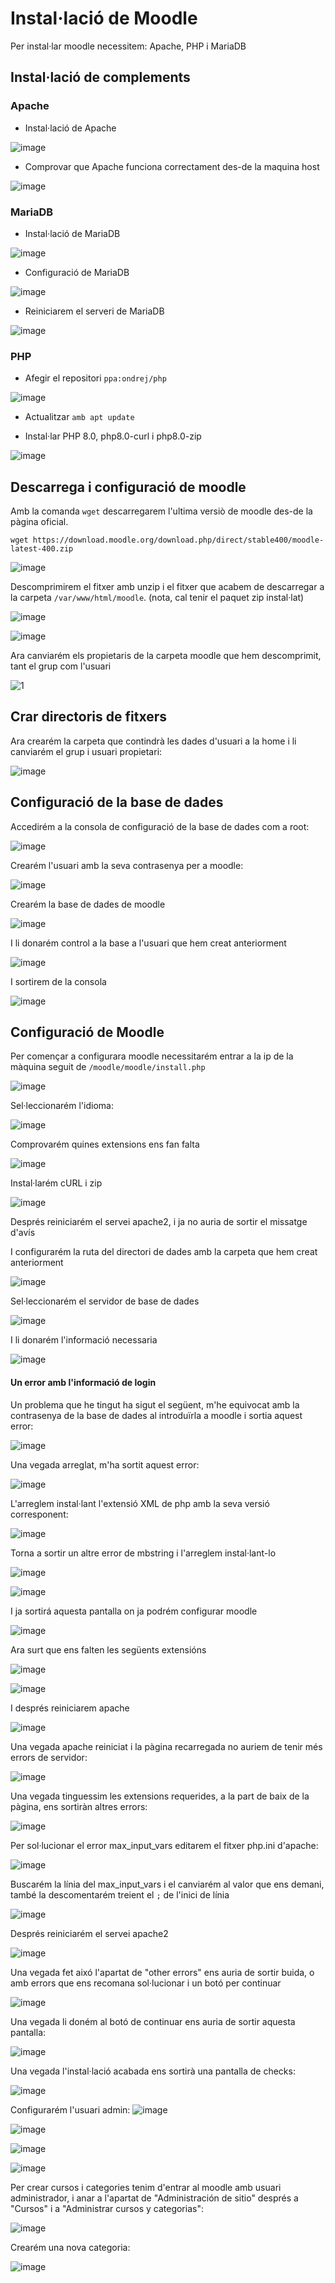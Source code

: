# Instal·lació de Moodle
Per instal·lar moodle necessitem: Apache, PHP i MariaDB

## Instal·lació de complements

### Apache

- Instal·lació de Apache

![image](https://user-images.githubusercontent.com/114423065/203127704-afe933bb-88cb-4b1f-afb0-26ab1d84a810.png)

- Comprovar que Apache funciona correctament des-de la maquina host


![image](https://user-images.githubusercontent.com/114423065/203127966-26bb4465-fb92-437f-a7d0-3059af31b8ae.png)

### MariaDB

- Instal·lació de MariaDB


![image](https://user-images.githubusercontent.com/114423065/203129660-c78df4dd-f018-4ab1-aa06-3d6589f0ac95.png)


- Configuració de MariaDB

![image](https://user-images.githubusercontent.com/114423065/203130285-8db94184-317b-4481-81b4-3d2544f9d4be.png)

- Reiniciarem el serveri de MariaDB

![image](https://user-images.githubusercontent.com/114423065/203130850-ec62543d-90e3-4f8a-9143-1045e500d0a3.png)


### PHP

- Afegir el repositori `ppa:ondrej/php`

![image](https://user-images.githubusercontent.com/114423065/203126632-1db1a4e4-9aa6-400d-974d-2c1b5bd68c91.png)

- Actualitzar `amb apt update`

- Instal·lar PHP 8.0, php8.0-curl i php8.0-zip

![image](https://user-images.githubusercontent.com/114423065/204081197-33b93682-f691-44bf-ad64-46bbef43f7af.png)


## Descarrega i configuració de moodle
Amb la comanda `wget` descarregarem l'ultima versiò de moodle des-de la pàgina oficial.

`wget https://download.moodle.org/download.php/direct/stable400/moodle-latest-400.zip`

![image](https://user-images.githubusercontent.com/114423065/203131762-9817a25f-821e-46f1-ab3f-b335f1745143.png)

Descomprimirem el fitxer amb unzip i el fitxer que acabem de descarregar a la carpeta `/var/www/html/moodle`. (nota, cal tenir el paquet zip instal·lat) 

![image](https://user-images.githubusercontent.com/114423065/203132543-8e7c6a23-8ed3-4563-bb46-5ae6b9ef96b5.png)

![image](https://user-images.githubusercontent.com/114423065/203132694-747b81d0-6747-4681-9cb8-9dd66264f8a6.png)

Ara canviarém els propietaris de la carpeta moodle que hem descomprimit, tant el grup com l'usuari

![1](https://user-images.githubusercontent.com/114423065/204079242-17233f84-f1e7-4381-bbd5-d938391854f6.png)

## Crar directoris de fitxers
Ara crearém la carpeta que contindrà les dades d'usuari a la home i li canviarém el grup i usuari propietari:

![image](https://user-images.githubusercontent.com/114423065/204079280-db593123-41d1-4dd7-915d-0e65549b50d3.png)


## Configuració de la base de dades

Accedirém a la consola de configuració de la base de dades com a root:

![image](https://user-images.githubusercontent.com/114423065/204079400-a5d0ce92-7046-4fee-9588-dd1a04e3c21c.png)

Crearém l'usuari amb la seva contrasenya per a moodle:

![image](https://user-images.githubusercontent.com/114423065/204079420-a483da59-cf77-4d0b-9b0a-152a0a545b55.png)

Crearém la base de dades de moodle

![image](https://user-images.githubusercontent.com/114423065/204079458-5cd99b2d-af9d-4991-bb91-584932077545.png)

I li donarém control a la base a l'usuari que hem creat anteriorment

![image](https://user-images.githubusercontent.com/114423065/204079475-660606c9-0721-49b1-a157-4a782efd6294.png)

I sortirem de la consola

![image](https://user-images.githubusercontent.com/114423065/204079509-16d4e013-f6be-44e4-a670-55a6c74bcd60.png)


## Configuració de Moodle

Per començar a configurara moodle necessitarém entrar a la ip de la màquina seguit de `/moodle/moodle/install.php`

![image](https://user-images.githubusercontent.com/114423065/204079565-8906baa1-c462-4216-82ad-9d0ed5f379d8.png)

Sel·leccionarém l'idioma:

![image](https://user-images.githubusercontent.com/114423065/204079591-976ad32c-d017-4d51-b5e0-186b17139429.png)


Comprovarém quines extensions ens fan falta

![image](https://user-images.githubusercontent.com/114423065/204079609-7682ccf5-17c7-4029-9a07-93936597270d.png)

Instal·larém cURL i zip

![image](https://user-images.githubusercontent.com/114423065/204079726-d675c06e-fb7e-4a48-b69c-9e90bad17b99.png)

Després reiniciarém el servei apache2, i ja no auria de sortir el missatge d'avís

I configurarém la ruta del directori de dades amb la carpeta que hem creat anteriorment

![image](https://user-images.githubusercontent.com/114423065/204079807-44e1a531-d479-4a7c-99cb-5dad65f6d88c.png)

Sel·leccionarém el servidor de base de dades

![image](https://user-images.githubusercontent.com/114423065/204079886-a444c302-b5bd-4eef-88ab-f4b8bbca4a5c.png)

I li donarém l'informació necessaria

![image](https://user-images.githubusercontent.com/114423065/204079902-5fb56c6f-51ef-4cc3-b007-b615bab443bc.png)

#### Un error amb l'informació de login
Un problema que he tingut ha sigut el següent, m'he equivocat amb la contrasenya de la base de dades al introduïrla a moodle i sortia aquest error:

![image](https://user-images.githubusercontent.com/114423065/204260519-6ba940d3-666f-4294-a332-977c45f52b0a.png)


Una vegada arreglat, m'ha sortit aquest error:

![image](https://user-images.githubusercontent.com/114423065/204326854-35bc80a1-8bd9-4c34-a00f-334dbe8e0da5.png)

L'arreglem instal·lant l'extensió XML de php amb la seva versió corresponent:

![image](https://user-images.githubusercontent.com/114423065/204327672-351c42cd-1cc1-4d2a-b287-dd1b9802af1d.png)

Torna a sortir un altre error de mbstring i l'arreglem instal·lant-lo

![image](https://user-images.githubusercontent.com/114423065/204328379-eef1a243-d194-4f65-99d6-3b54224e450b.png)

![image](https://user-images.githubusercontent.com/114423065/204328214-f0d73a75-c634-482e-bdcb-b69cfbee4bc5.png)

I ja sortirá aquesta pantalla on ja podrém configurar moodle

![image](https://user-images.githubusercontent.com/114423065/204328739-4c062e8b-2bd6-4a6c-9382-caf2bb5c2dae.png)


Ara surt que ens falten les següents extensións

![image](https://user-images.githubusercontent.com/114423065/204329309-51568090-98ae-481b-92fc-2e037bb37dab.png)

![image](https://user-images.githubusercontent.com/114423065/204331036-7d3e2288-706e-4f83-ac79-f213d49a8f5f.png)

I després reiniciarem apache

![image](https://user-images.githubusercontent.com/114423065/204331415-8f88f0ad-1b2c-46db-870c-ac7a6045bed8.png)


Una vegada apache reiniciat i la pàgina recarregada no auriem de tenir més errors de servidor:

![image](https://user-images.githubusercontent.com/114423065/204331505-c6bfcbe5-6402-4da9-8af7-8609c2d53490.png)


Una vegada tinguessim les extensions requerides, a la part de baix de la pàgina, ens sortiràn altres errors:

![image](https://user-images.githubusercontent.com/114423065/204332003-3d319236-6ab7-4e62-8426-eb20ba5547e6.png)

Per sol·lucionar el error max_input_vars editarem el fitxer php.ini d'apache:

![image](https://user-images.githubusercontent.com/114423065/204332473-81ebbf4c-00a2-4530-b846-202f95008b28.png)

Buscarém la línia del max_input_vars i el canviarém al valor que ens demani, també la descomentarém treient el `;` de l'inici de línia

![image](https://user-images.githubusercontent.com/114423065/204333595-f295864a-e709-4639-9c7f-5aa7656c29a7.png)

Després reiniciarém el servei apache2

![image](https://user-images.githubusercontent.com/114423065/204333088-99433aca-c31e-460c-bd63-2a1d46913258.png)

Una vegada fet aixó l'apartat de "other errors" ens auria de sortir buida, o amb errors que ens recomana sol·lucionar i un botó per continuar

![image](https://user-images.githubusercontent.com/114423065/204334263-6977d737-5576-4bb1-bfa8-89597b961068.png)


Una vegada li doném al botó de continuar ens auria de sortir aquesta pantalla:

![image](https://user-images.githubusercontent.com/114423065/204334542-1be73606-8a33-44ce-8816-cca661a7aa60.png)

Una vegada l'instal·lació acabada ens sortirà una pantalla de checks:

![image](https://user-images.githubusercontent.com/114423065/204353904-38788bd9-2df9-4134-bf83-6e88b5551764.png)

Configurarém l'usuari admin:
![image](https://user-images.githubusercontent.com/114423065/204355489-50e098a4-5e9a-4837-ab2a-505e9f2c1581.png)


![image](https://user-images.githubusercontent.com/114423065/204356030-1d8b464c-90c9-4bd1-956c-6d176aceddd9.png)

![image](https://user-images.githubusercontent.com/114423065/204356591-8c16aa55-e5d2-4b94-934d-d74e686c236c.png)

![image](https://user-images.githubusercontent.com/114423065/204356704-103e40a8-1f24-482c-8695-0565a34c951c.png)

Per crear cursos i categories tenim d'entrar al moodle amb usuari administrador, i anar a l'apartat de "Administración de sitio" després a "Cursos" i a "Administrar cursos y categorias":

![image](https://user-images.githubusercontent.com/114423065/205688251-b009b396-0498-4e3c-b4a8-2f09a18fe9f1.png)

Crearém una nova categoria:

![image](https://user-images.githubusercontent.com/114423065/205690606-17fb2230-80e1-4e03-ba0c-f8817fecb30d.png)
